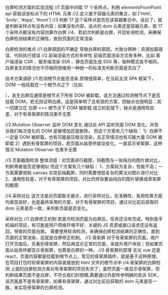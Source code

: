 白屏检测方案的实现流程
//1.页面中间取 17 个采样点，利用 elementsFromPoint api 获取该坐标点下的 HTML 元素
//2.定义属于容器元素的集合，如 ['html', 'body', '#app', '#root']
//3.判断 17 这个采样点是否在该容器集合中。说白了，就是判断采样点有没有内容；如果没有内容，该点的 dom 元素还是容器元素，若 17 个采样点都没有内容则算作白屏
//4、若初次判断是白屏，开启轮询检测，来确保白屏检测结果的正确性，直到页面的正常渲染

白屏检测的难点
//1.白屏原因的不确定
导致白屏的原因，大致分两种：资源加载错误、代码执行错误
//2.前端渲染方式的多样性
前端页面渲染方式有多种，比如 客户端渲染 CSR 、服务端渲染 SSR 、静态页面生成 SSG 等，每种模式各不相同，白屏发生的情况也不尽相同很难用一种统一的标准去判断页面是否白了

技术方案调研
//1.检测根节点是否渲染
原理很简单，在当前主流 SPA 框架下，DOM 一般挂载在一个根节点之下（比如 <div id="app"></div> ），发生白屏后通常是根节点下所有 DOM 被卸载，该方法通过检测根节点下是否挂载 DOM，若无则证明白屏。这是简单明了且有效的方案，但缺点也很明显：其一切建立在 白屏 === 根节点下 DOM 被卸载 成立的前提下，缺点是通用性较差，对于有骨架屏的情况束手无策

//2.Mutation Observer 监听 DOM 变化
通过此 API 监听页面 DOM 变化，并告诉我们每次变化的 DOM 是被增加还是删除。
但这个方案有几个缺陷：
1）白屏不一定是 DOM 被卸载，也有可能是压根没渲染，且正常情况也有可能大量 DOM 被卸载
2）遇到有骨架屏的项目，若页面从始至终就没变化，一直显示骨架屏，这种情况 Mutation Observer 也束手无策

//3.页面截图检测
整体流程：对页面进行截图，将截图与一张纯白的图片做对比，判断两者是否足够相似
但这个方案有几个缺陷：
1、方案较为复杂，性能不高；一方面需要借助 canvas 实现前端截屏，同时需要借助复杂的算法对图片进行对比
2、通用性较差，对于有骨架屏的项目，对比的样张要由纯白的图片替换成骨架屏的截图

//4.采样对比
该方法是对页面取关键点，进行采样对比，在准确性、易用性等方面均表现良好，也是最终采用的方案，对于有骨架屏的项目，通过对比前后获取的 dom 元素是否一致，来判断页面是否变化。

采样对比
//1.白屏修正机制
若首次检测页面为白屏后，任务还没有完成，特别是手机端的项目，有可能是用户网络环境不好，关键的 JS 资源或接口请求还没有返回，导致的页面白屏。
需要使用轮询检测，来确保白屏检测结果的正确性，直到页面的正常渲染，这就是白屏修正机制。
//2.骨架屏
对于有骨架屏的页面，用户打开页面后，先看到骨架屏，然后再显示正常的页面，来提升用户体验；但如果页面从始至终都显示骨架屏，也算是白屏的一种。
//3.骨架屏的原理
无论 vue 还是 react，页面内容都是挂载到根节点上。常见的骨架屏插件，就是基于这种原理，在项目打包时将骨架屏的内容直接放到 html 文件的根节点中
//4.骨架屏的白屏检测
上面的白屏检测方案对有骨架屏的项目失灵了，虽然页面一直显示骨架屏，但判断结果页面不是白屏，不符合我们的预期,需要通过外部传参明确的告诉 SDK，该页面是不是有骨架屏，如果有骨架屏，通过对比前后获取的 dom 元素是否一致，来实现骨架屏的白屏检测。
